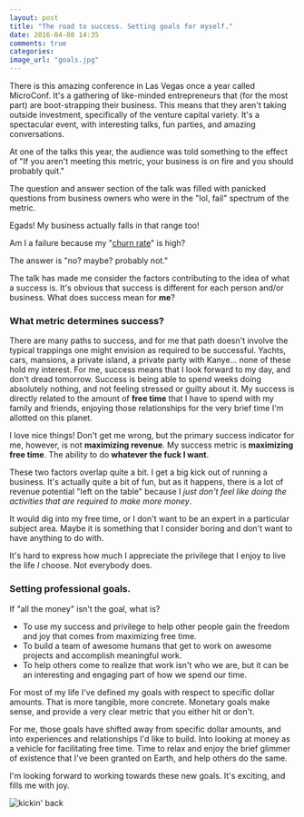 ```yaml
---
layout: post
title: "The road to success. Setting goals for myself."
date: 2016-04-08 14:35
comments: true
categories: 
image_url: "goals.jpg"
---
```


There is this amazing conference in Las Vegas once a year called MicroConf. It's a gathering of like-minded entrepreneurs that (for the most part) are boot-strapping their business. This means that they aren't taking outside investment, specifically of the venture capital variety. It's a spectacular event, with interesting talks, fun parties, and amazing conversations.

At one of the talks this year, the audience was told something to the effect of "If you aren't meeting this metric, your business is on fire and you should probably quit."

The question and answer section of the talk was filled with panicked questions from business owners who were in the "lol, fail" spectrum of the metric. 

Egads! My business actually falls in that range too!

Am I a failure because my "[churn rate](https://en.wikipedia.org/wiki/Churn_rate)" is high?

The answer is "no? maybe? probably not." 

The talk has made me consider the factors contributing to the idea of what a success is. It's obvious that success is different for each person and/or business. What does success mean for **me**?

### What metric determines success?

There are many paths to success, and for me that path doesn't involve the typical trappings one might envision as required to be successful. Yachts, cars, mansions, a private island, a private party with Kanye... none of these hold my interest. For me, success means that I look forward to my day, and don't dread tomorrow. Success is being able to spend weeks doing absolutely nothing, and not feeling stressed or guilty about it. My success is directly related to the amount of **free time** that I have to spend with my family and friends, enjoying those relationships for the very brief time I'm allotted on this planet.

I love nice things! Don't get me wrong, but the primary success indicator for me, however, is not **maximizing revenue**. My success metric is **maximizing free time**. The ability to do **whatever the fuck I want**.

These two factors overlap quite a bit. I get a big kick out of running a business. It's actually quite a bit of fun, but as it happens, there is a lot of revenue potential "left on the table" because I *just don't feel like doing the activities that are required to make more money*. 

It would dig into my free time, or I don't want to be an expert in a particular subject area. Maybe it is something that I consider boring and don't want to have anything to do with.

It's hard to express how much I appreciate the privilege that I enjoy to live the life *I* choose. Not everybody does.

### Setting professional goals.

If "all the money" isn't the goal, what is?

* To use my success and privilege to help other people gain the freedom and joy that comes from maximizing free time.
* To build a team of awesome humans that get to work on awesome projects and accomplish meaningful work. 
* To help others come to realize that work isn't who we are, but it can be an interesting and engaging part of how we spend our time. 

For most of my life I've defined my goals with respect to specific dollar amounts. That is more tangible, more concrete. Monetary goals make sense, and provide a very clear metric that you either hit or don't.

For me, those goals have shifted away from specific dollar amounts, and into experiences and relationships I'd like to build. Into looking at money as a vehicle for facilitating free time. Time to relax and enjoy the brief glimmer of existence that I've been granted on Earth, and help others do the same.

I'm looking forward to working towards these new goals. It's exciting, and fills me with joy.

![kickin' back](./images/kickback.png)